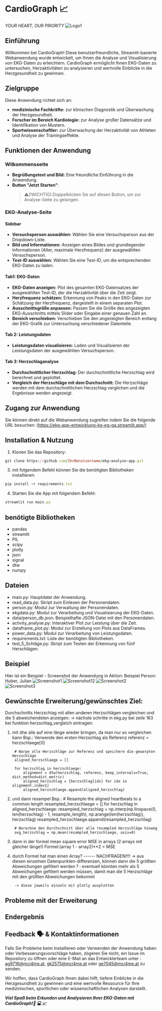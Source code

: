 # CardioGraph 📈
*YOUR HEART, OUR PRIORITY*
![Logo1](CardioGraph-Logo.png)

## Einführung
Willkommen bei CardioGraph! Diese benutzerfreundliche, Streamlit-basierte Webanwendung wurde entwickelt, um Ihnen die Analyse und Visualisierung von EKG-Daten zu erleichtern. CardioGraph ermöglicht Ihnen EKG-Daten zu untersuchen, Herzaktivitäten zu analysieren und wertvolle Einblicke in die Herzgesundheit zu gewinnen.

## Zielgruppe
Diese Anwendung richtet sich an:
- **medizinische Fachkräfte:** zur klinischen Diagnostik und Überwachung der Herzgesundheit.
- **Forscher im Bereich Kardiologie:** zur Analyse großer Datensätze und Identifikation von Mustern.
- **Sportwissenschaftler:** zur Überwachung der Herzaktivität von Athleten und Analyse der Trainingseffekte.

## Funktionen der Anwendung

### Wilkommensseite
- **Begrüßungstext und Bild:** Eine freundliche Einführung in die Anwendung.
- **Button "Jetzt Starten"**:
  >⚠️[!WICHTIG]
  >Doppelklicken Sie auf diesen Button, um zur Analyse-Seite zu gelangen.

### EKG-Analyse-Seite
#### Sidebar
- **Versuchsperson auswählen:**
  Wählen Sie eine Versuchsperson aus der Dropdown-Liste.
- **Bild und Informationen:**
  Anzeigen eines Bildes und grundlegender Informationen (Alter, maximale Herzfrequenz) der ausgewählten Versuchsperson.
- **Test-ID auswählen:**
  Wählen Sie eine Test-ID, um die entsprechenden EKG-Daten zu laden.

#### Tab1: EKG-Daten
- **EKG-Daten anzeigen:**
  Plot des gesamten EKG-Datensatzes der ausgewählten Test-ID, der die Herzaktivität über die Zeit zeigt. 
- **Herzfrequenz schätzen:**
  Erkennung von Peaks in den EKG-Daten zur Schätzung der Herzfrequenz, dargestellt in einem separaten Plot.
- **Ausschnittsgröße anpassen:**
  Passen Sie die Größe des angezeigten EKG-Ausschnitts mittels Slider oder Eingabe einer genauen Zahl an.
- **Bereich verschieben:**
  Verschieben Sie den angezeigten Bereich entlang der EKG-Grafik zur Untersuchung verschiedener Datenteile.

#### Tab 2: Leistungsdaten
- **Leistungsdaten visualisieren:**
  Laden und Visualisieren der Leistungsdaten der ausgewählten Versuchsperson.

#### Tab 3: Herzschlaganalyse
- **Durchschnittlicher Herzschlag:**
  Der durchschnittliche Herzschlag wird berechnet und geplottet.
- **Vergleich der Herzschläge mit dem Durchschnitt:**
  Die Herzschläge werden mit dem durchschnittlichen Herzschlag verglichen und die Ergebnisse werden angezeigt.

## Zugang zur Anwendung
Sie können direkt auf die Webanwendung zugreifen indem Sie die folgende URL besuchen:
(https://ekg-app-entwicklung-kg-eg-ga.streamlit.app/)


## Installation & Nutzung
1. Klonen Sie das Repository:
```ruby
git clone https://github.com/IhrBenutzername/ekg-analyse-app.git
```

3. mit folgendem Befehl können Sie die benötigten Bibliotheken installieren:
```ruby
pip install -r requirements.txt
```

4. Starten Sie die App mit folgendem Befehl:
```ruby
streamlit run main.py
```
## benötigte Bibliotheken
- pandas
- streamlit
- PIL
- scipy
- plotly
- json
- signal
- dtw
- numpy


## Dateien
- main.py: Hauptdatei der Anwendung.
- read_data.py: Skript zum Einlesen der Personendaten.
- person.py: Modul zur Verwaltung der Personendaten.
- ekgdata.py: Modul zur Verarbeitung und Visualisierung der EKG-Daten.
- data/person_db.json: Beispielhafte JSON-Datei mit den Personendaten.
- activity_analyse.py: Interaktiver Plot zur Leistung über die Zeit.
- dataframe_plot.py: Modul zur Erstellung von Plots aus DataFrames.
- power_data.py: Modul zur Verarbeitung von Leistungsdaten.
- requirements.txt: Liste der benötigten Bibliotheken.
- test_5_Schläge.py: Skript zum Testen der Erkennung von fünf Herschlägen.

## Beispiel
Hier ist ein Beispiel - Screenshot der Anwendung in Aktion:
Beispiel Person: Huber, Julian
![Screenshot1](screenshot_1.png)
![Screenshot12](screenshot_12.jpeg)
![Screenshot2](screenshot_2.png)
![Screenshot3](screenshot_3.png)


## Gewünschte Erweiterung/gewünschtes Ziel:
Durchschnitts Herzschlag mit allen anderen Herzschlägen vergleichen und die 5 abweichendsten anzeigen:
-> nächste schritte in ekg.py bei zeile 163 bei funktion herzschlag_vergleich eintragen:

1. mit dtw alle auf eine länge wieder bringen, da man nur so vergleichen kann Bsp.:
        Verwende den ersten Herzschlag als Referenz
        referenz = herzschlaege[0]
        
        # Warpe alle Herzschläge zur Referenz und speichere die gewarpten Herzschläge
        aligned_herzschlaege = []
        
        for herzschlag in herzschlaege:
            alignment = dtw(herzschlag, referenz, keep_internals=True, dist_method=dist_metric)
            aligned_herzschlag = [herzschlag[idx] for idx in alignment.index1]
            aligned_herzschlaege.append(aligned_herzschlag)
        
2. und dann resampel Bsp.:
        # Resample the aligned heartbeats to a common length
        resampled_herzschlaege = []
        for herzschlag in aligned_herzschlaege:
            resampled_herzschlag = np.interp(np.linspace(0, len(herzschlag) - 1, resample_length), np.arange(len(herzschlag)), herzschlag)
            resampled_herzschlaege.append(resampled_herzschlag)
        
        # Berechne den Durchschnitt über alle resampled Herzschläge hinweg
        avg_herzschlag = np.mean(resampled_herzschlaege, axis=0)

3. dann in der formel mean square error MSE in arrays
        (2 arrays mit gleicher länge!)
        Formel:(array 1 - array2)**2 = MSE

4. durch Formel hat man einen Array? ------ NACHFRAGEN!!!!
        -> aus diesen einzelnen Datenpunkten-differenzen, können dann die 5 größten Abweichungen gefiltert werden
        ? : eventuell könnten mehr als 5 Abweichungen gefiltert werden müssen, damit man die 5 Herzschläge mit den größten Abweichungen bekommt

        -> diese jeweils einzeln mit plotly ausplotten


## Probleme mit der Erweiterung


## Endergebnis


## Feedback 🗣️ & Kontaktinformationen
Falls Sie Probleme beim Installieren oder Verwenden der Anwendung haben oder Verbesserungsvorschläge haben, zögeren Sie nicht, ein Issue im Repository zu öffnen oder eine E-Mail an das Entwicklerteam unter : ag9716@mci4me.at, gk2575@mci4me.at oder ge7045@mci4me.at zu senden.



Wir hoffen, dass CardioGraph Ihnen dabei hilft, tiefere Einblicke in die Herzgesundheit zu gewinnen und eine wertvolle Ressource für Ihre medizinischen, sportlichen oder wissenschaftlichen Analysen darstellt.

***Viel Spaß beim Erkunden und Analysieren Ihrer EKG-Daten mit CardioGraph!🦾 💻 📈***
